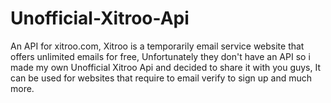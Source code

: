 # Unofficial-Xitroo-Api
An API for xitroo.com, Xitroo is a temporarily email service website that offers unlimited emails for free, Unfortunately they don't have an API so i made my own Unofficial Xitroo Api and decided to share it with you guys, It can be used for websites that require to email verify to sign up and much more.
